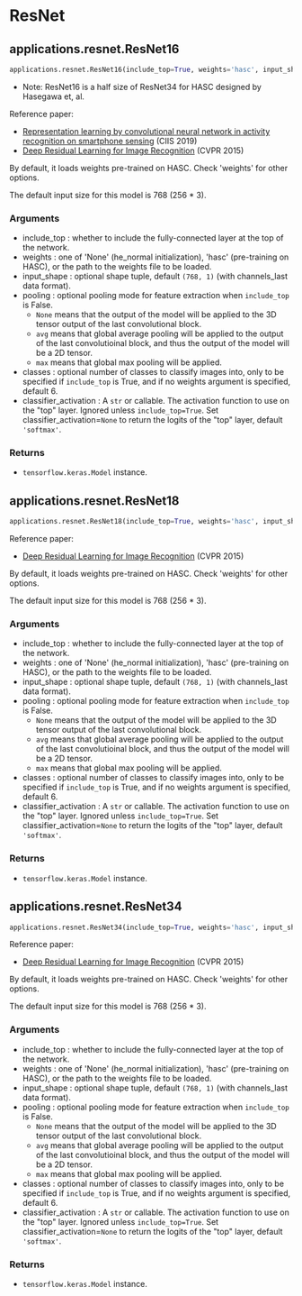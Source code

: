 # ResNet

## applications.resnet.ResNet16
```python
applications.resnet.ResNet16(include_top=True, weights='hasc', input_shape=None, pooling=None, classes=6, classifier_activation='softmax')
```

- Note: ResNet16 is a half size of ResNet34 for HASC designed by Hasegawa et, al.

Reference paper:
- [Representation learning by convolutional neural network in activity recognition on smartphone sensing](https://dl.acm.org/doi/10.1145/3372422.3372439) (CIIS 2019)
- [Deep Residual Learning for Image Recognition](https://arxiv.org/abs/1512.03385) (CVPR 2015)


By default, it loads weights pre-trained on HASC. Check 'weights' for other options.

The default input size for this model is 768 (256 * 3).

### Arguments
- include_top : whether to include the fully-connected layer at the top of the network.
- weights : one of 'None' (he_normal initialization), 'hasc' (pre-training on HASC), or the path to the weights file to be loaded.
- input_shape : optional shape tuple, default `(768, 1)` (with channels_last data format).
- pooling : optional pooling mode for feature extraction when `include_top` is False.
    - `None` means that the output of the model will be applied to the 3D tensor output of the last convolutional block.
    - `avg` means that global average pooling will be applied to the output of the last convolutioinal block, and thus the output of the model will be a 2D tensor.
    - `max` means that global max pooling will be applied.
- classes : optional number of classes to classify images into, only to be specified if `include_top` is True, and if no weights argument is specified, default 6.
- classifier_activation : A `str` or callable. The activation function to use on the "top" layer. Ignored unless `include_top=True`. Set classifier_activation=`None` to return the logits of the "top" layer, default `'softmax'`.

### Returns
- `tensorflow.keras.Model` instance.

## applications.resnet.ResNet18
```python
applications.resnet.ResNet18(include_top=True, weights='hasc', input_shape=None, pooling=None, classes=6, classifier_activation='softmax')
```

Reference paper:
- [Deep Residual Learning for Image Recognition](https://arxiv.org/abs/1512.03385) (CVPR 2015)

By default, it loads weights pre-trained on HASC. Check 'weights' for other options.

The default input size for this model is 768 (256 * 3).

### Arguments
- include_top : whether to include the fully-connected layer at the top of the network.
- weights : one of 'None' (he_normal initialization), 'hasc' (pre-training on HASC), or the path to the weights file to be loaded.
- input_shape : optional shape tuple, default `(768, 1)` (with channels_last data format).
- pooling : optional pooling mode for feature extraction when `include_top` is False.
    - `None` means that the output of the model will be applied to the 3D tensor output of the last convolutional block.
    - `avg` means that global average pooling will be applied to the output of the last convolutioinal block, and thus the output of the model will be a 2D tensor.
    - `max` means that global max pooling will be applied.
- classes : optional number of classes to classify images into, only to be specified if `include_top` is True, and if no weights argument is specified, default 6.
- classifier_activation : A `str` or callable. The activation function to use on the "top" layer. Ignored unless `include_top=True`. Set classifier_activation=`None` to return the logits of the "top" layer, default `'softmax'`.

### Returns
- `tensorflow.keras.Model` instance.


## applications.resnet.ResNet34
```python
applications.resnet.ResNet34(include_top=True, weights='hasc', input_shape=None, pooling=None, classes=6, classifier_activation='softmax')
```

Reference paper:
- [Deep Residual Learning for Image Recognition](https://arxiv.org/abs/1512.03385) (CVPR 2015)

By default, it loads weights pre-trained on HASC. Check 'weights' for other options.

The default input size for this model is 768 (256 * 3).

### Arguments
- include_top : whether to include the fully-connected layer at the top of the network.
- weights : one of 'None' (he_normal initialization), 'hasc' (pre-training on HASC), or the path to the weights file to be loaded.
- input_shape : optional shape tuple, default `(768, 1)` (with channels_last data format).
- pooling : optional pooling mode for feature extraction when `include_top` is False.
    - `None` means that the output of the model will be applied to the 3D tensor output of the last convolutional block.
    - `avg` means that global average pooling will be applied to the output of the last convolutioinal block, and thus the output of the model will be a 2D tensor.
    - `max` means that global max pooling will be applied.
- classes : optional number of classes to classify images into, only to be specified if `include_top` is True, and if no weights argument is specified, default 6.
- classifier_activation : A `str` or callable. The activation function to use on the "top" layer. Ignored unless `include_top=True`. Set classifier_activation=`None` to return the logits of the "top" layer, default `'softmax'`.

### Returns
- `tensorflow.keras.Model` instance.